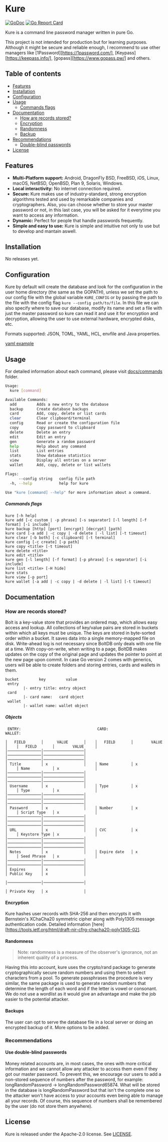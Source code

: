 # Kure

[![GoDoc](https://img.shields.io/static/v1?label=godoc&message=reference&color=blue)](https://godoc.org/github.com/GGP1/kure)
[![Go Report Card](https://goreportcard.com/badge/github.com/helm/helm)](https://goreportcard.com/report/github.com/GGP1/kure)

Kure is a command line password manager written in pure Go.

This project is not intended for production but for learning purposes.
Although it might be secure and reliable enough, I recommend to use other managers like [1Password][https://1password.com/], [Keypass][https://keepass.info/], [gopass][https://www.gopass.pw/] and others.

## Table of contents

- [Features](#features)
- [Installation](#installation)
- [Configuration](#configuration)
- [Usage](#usage)
    * [Commands flags](#commands-flags)
- [Documentation](#documentation)
    * [How are records stored?](#how-are-records-stored)
    * [Encryption](#encryption)
    * [Randomness](#randomness)
    * [Backup](#backup)
- [Recommendations](#recommendations)
    * [Double-blind passwords](#double-blind-passwords)
- [License](#license)

## Features

- **Multi-Platform support:** Android, DragonFly BSD, FreeBSD, iOS, Linux, macOS, NetBSD, OpenBSD, Plan 9, Solaris, Windows.
- **Local interactivity:** No internet connection required.
- **Secure:** Kure makes use of industry-standard, strong encryption algorithms tested and used by remarkable companies and cryptographers. Also, you can choose whether to store your master password or not, in this last case, you will be asked for it everytime you want to access any information.
- **Dynamic:** Perfect for people that handle passwords frequently.
- **Simple and easy to use:** Kure is simple and intuitive not only to use but to develop and mantain aswell.

## Installation

No releases yet.

## Configuration

Kure by default will create the database and look for the configuration in the user home directory (the same as the GOPATH), unless we set the path to our config file with the global variable `KURE_CONFIG` or by passing the path to the file with the config flag `kure --config path/to/file`.
In this file we can also specify where to save our database, modify its name and set a file with just the master password so kure can read it and use it for encryption and decryption, allowing the user to use external hardware, encrypted disks, etc.

Formats supported: JSON, TOML, YAML, HCL, envfile and Java properties.

[yaml example](/config_example.yaml)

## Usage

For detailed information about each command, please visit [docs/commands](/docs/commands) folder.

```bash
Usage:
  kure [command]

Available Commands:
  add         Adds a new entry to the database
  backup      Create database backups
  card        Add, copy, delete or list cards
  clear       Clear clipboard/terminal
  config      Read or create the configuration file
  copy        Copy password to clipboard
  delete      Delete an entry
  edit        Edit an entry
  gen         Generate a random password
  help        Help about any command
  list        List entries
  stats       Show database statistics
  view        Display all entries on a server
  wallet      Add, copy, delete or list wallets

Flags:
      --config string   config file path
  -h, --help            help for kure

Use "kure [command] --help" for more information about a command.
```

##### Commands flags

```
kure [-h help]
kure add [-c custom | -p phrase] [-s separator] [-l length] [-f format] [-i include]
kure backup [http] [port] [encrypt] [decrypt] [path]
kure card [-a add | -c copy | -d delete | -l list] [-t timeout]
kure clear [-b both] [-c clipboard] [-t terminal]
kure config [-c create] [-p path] 
kure copy <title> [-t timeout]
kure delete <title>
kure edit <title>
kure gen [-l length] [-f format] [-p phrase] [-s separator] [-i include]
kure list <title> [-H hide]
kure stats
kure view [-p port]
kure wallet [-a add | -c copy | -d delete | -l list] [-t timeout]
```

## Documentation

### How are records stored?

Bolt is a key-value store that provides an ordered map, which allows easy access and lookup. All collections of key/value pairs are stored in buckets within which all keys must be unique. The keys are stored in byte-sorted order within a bucket. 
It saves data into a single memory-mapped file on disk. Write-ahead log is not necessary since BoltDB only deals with one file at a time. With copy-on-write, when writing to a page, BoltDB makes updates on the copy of the original page and updates the pointer to point at the new page upon commit.
In case Go version 2 comes with generics, users will be able to create folders and storing entries, cards and wallets in them.

```
bucket         key         value    
 entry
        |- entry title: entry object
 card
        |- card name:   card object
 wallet
        |- wallet name: wallet object
```

##### Objects

```
 ENTRY:                                  CARD:                                   WALLET:

│   FIELD       │      VALUE       │    │   FIELD       │        VALUE     │    │   FIELD       │        VALUE     │
│───────────────│──────────────────│    │───────────────│──────────────────│    │───────────────│──────────────────│
│ Title         │ x                │    │ Name          │ x                │    │ Name          │ x                │
│───────────────│──────────────────│    │───────────────│──────────────────│    │───────────────│──────────────────│
│ Username      │ x                │    │ Type          │ x                │    │ Type          │ x                │
│───────────────│──────────────────│    │───────────────│──────────────────│    │───────────────│──────────────────│
│ Password      │ x                │    │ Number        │ x                │    │ Script Type   │ x                │
│───────────────│──────────────────│    │───────────────│──────────────────│    │───────────────│──────────────────│
│ URL           │ x                │    │ CVC           │ x                │    │ Keystore Type │ x                │
│───────────────│──────────────────│    │───────────────│──────────────────│    │───────────────│──────────────────│
│ Notes         │ x                │    │ Expire date   │ x                │    │ Seed Phrase   │ x                │
│───────────────│──────────────────│                                            │───────────────│──────────────────│
│ Expires       │ x                │                                            │ Public Key    │ x                │
                                                                                │───────────────│──────────────────│
                                                                                │ Private Key   │ x                │
```

#### Encryption

Kure hashes user records with SHA-256 and then encrypts it with Bernstein's XChaCha20 symmetric cipher along with Poly1305 message authentication code.
Detailed information [here][https://tools.ietf.org/html/draft-nir-cfrg-chacha20-poly1305-02].

#### Randomness

> Note: randomness is a measure of the observer's ignorance, not an inherent quality of a process.

Having this into account, kure uses the crypto/rand package to generate cryptographically secure random numbers and using them to select characters from a pool.
To generate passphrases the procedure is very similar, the same package is used to generate random numbers that determine the length of each word and if the letter is vowel or consonant. We do not use a wordlist as it would give an advantage and make the job easier to the potential attacker.

#### Backups

The user can opt to serve the database file in a local server or doing an encrypted backup of it. More options to be added.

### Recommendations

#### Use double-blind passwords

Money related accounts are, in most cases, the ones with more critical information and we cannot allow any attacker to access them even if they got our master password. To prevent this, we encourage our users to add a non-stored sequence of numbers after the password, for example: longRandomPassword<ID> -> longRandomPassword65874.
What will be stored in the database is longRandomPassword but that isn't the complete one so the attacker won't have access to your accounts even being able to manage all your records. Of course, this sequence of numbers shall be remembered by the user (do not store them anywhere).

## License

Kure is released under the Apache-2.0 license. See [LICENSE](/LICENSE).

